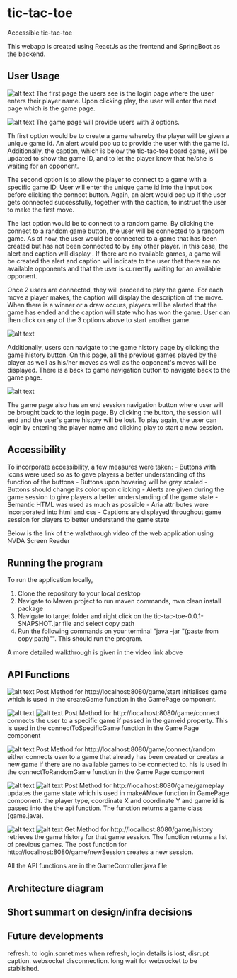 # tic-tac-toe
Accessible tic-tac-toe

This webapp is created using ReactJs as the frontend and SpringBoot as the backend.


## User Usage

![alt text](image.png)
The first page the users see is the login page where the user enters their player name. Upon clicking play, the user will enter the next page which is the game page.

![alt text](image-1.png)
The game page will provide users with 3 options. 

Th first option would be to create a game whereby the player will be given a unique game id. An alert would pop up to provide the user with the game id. Additionally, the caption, which is below the tic-tac-toe board game, will be updated to show the game ID, and to let the player know that he/she is waiting for an opponent.

The second option is to allow the player to connect to a game with a specific game ID. User will enter the unique game id into the input box before clicking the connect button. Again, an alert would pop up if the user gets connected successfully, together with the caption, to instruct the user to make the first move.

The last option would be to connect to a random game. By clicking the connect to a random game button, the user will be connected to a random game. As of now, the user would be connected to a game that has been created but has not been connected to by any other player. In this case, the alert and caption will display . If there are no available games, a game will be created the alert and caption will indicate to the user that there are no available opponents and that the user is currently waiting for an available opponent. 

Once 2 users are connected, they will proceed to play the game. For each move a player makes, the caption will display the description of the move. When there is a winner or a draw occurs, players will be alerted that the game has ended and the caption will state who has won the game. User can then click on any of the 3 options above to start another game. 

![alt text](image-3.png)

Additionally, users can navigate to the game history page by clicking the game history button. On this page, all the previous games played by the player as well as his/her moves as well as the opponent's moves will be displayed. There is a back to game navigation button to navigate back to the game page.

![alt text](image-4.png)

The game page also has an end session navigation button where user will be brought back to the login page. By clicking the button, the session will end and the user's game history will be lost. To play again, the user can login by entering the player name and clicking play to start a new session.

## Accessibility
To incorporate accessibility, a few measures were taken:
    -  Buttons with icons were used so as to gave players a better understanding of ths function of the buttons
    -  Buttons upon hovering will be grey scaled
    -  Buttons should change its color upon clicking
    -  Alerts are given during the game session to give players a better understanding of the game state
    -  Semantic HTML was used as much as possible 
    -  Aria attributes were incorporated into html and css
    -  Captions are displayed throughout game session for players to better understand the game state

Below is the link of the walkthrough video of the web application using NVDA Screen Reader

## Running the program 
To run the application locally, 
1. Clone the repository to your local desktop
2. Navigate to Maven project to run maven commands, mvn clean install package
3. Navigate to target folder and right click on the tic-tac-toe-0.0.1-SNAPSHOT.jar file and select copy path
4. Run the following commands on your terminal "java -jar "(paste from copy path)"". This should run the program.

A more detailed walkthrough is given in the video link above 

## API Functions
![alt text](image-6.png)
Post Method for http://localhost:8080/game/start initialises game which is used in the createGame function in the GamePage component.

![alt text](image-7.png)
![alt text](image-8.png)
Post Method for http://localhost:8080/game/connect connects the user to a specific game if passed in the gameid property. This is used in the connectToSpecificGame function in the Game Page component

![alt text](image-13.png)
Post Method for http://localhost:8080/game/connect/random either connects user to a game that already has been created or creates a new game if there are no available games to be connected to. his is used in the connectToRandomGame function in the Game Page component

![alt text](image-9.png)
![alt text](image-10.png)
Post Method for http://localhost:8080/game/gameplay updates the game state which is used in makeAMove function in GamePage component. the player type, coordinate X and coordinate Y and game id is passed into the the api function. The function returns a game class (game.java). 

![alt text](image-11.png)
![alt text](image-12.png)
Get Method for http://localhost:8080/game/history retrieves the game history for that game session. The function returns a list of previous games. 
The post function for http://localhost:8080/game/newSession creates a new session.

All the API functions are in the GameController.java file

## Architecture diagram

## Short summart on design/infra decisions

## Future developments

refresh. to login.sometimes when refresh, login details is lost, disrupt caption.
websocket disconnection.
long wait for websocket to be stablished. 
